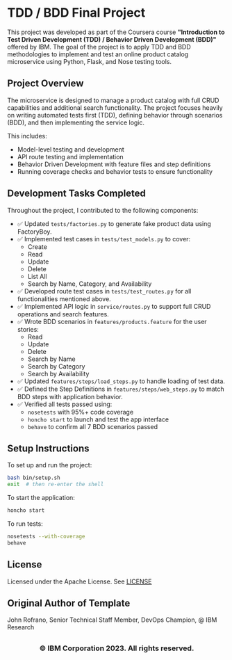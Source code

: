 # TDD / BDD Final Project

This project was developed as part of the Coursera course **"Introduction to Test Driven Development (TDD) / Behavior Driven Development (BDD)"** offered by IBM. The goal of the project is to apply TDD and BDD methodologies to implement and test an online product catalog microservice using Python, Flask, and Nose testing tools.

## Project Overview

The microservice is designed to manage a product catalog with full CRUD capabilities and additional search functionality. The project focuses heavily on writing automated tests first (TDD), defining behavior through scenarios (BDD), and then implementing the service logic.

This includes:
- Model-level testing and development
- API route testing and implementation
- Behavior Driven Development with feature files and step definitions
- Running coverage checks and behavior tests to ensure functionality

## Development Tasks Completed

Throughout the project, I contributed to the following components:

- ✅ Updated `tests/factories.py` to generate fake product data using FactoryBoy.
- ✅ Implemented test cases in `tests/test_models.py` to cover:
  - Create
  - Read
  - Update
  - Delete
  - List All
  - Search by Name, Category, and Availability
- ✅ Developed route test cases in `tests/test_routes.py` for all functionalities mentioned above.
- ✅ Implemented API logic in `service/routes.py` to support full CRUD operations and search features.
- ✅ Wrote BDD scenarios in `features/products.feature` for the user stories:
  - Read
  - Update
  - Delete
  - Search by Name
  - Search by Category
  - Search by Availability
- ✅ Updated `features/steps/load_steps.py` to handle loading of test data.
- ✅ Defined the Step Definitions in `features/steps/web_steps.py` to match BDD steps with application behavior.
- ✅ Verified all tests passed using:
  - `nosetests` with 95%+ code coverage
  - `honcho start` to launch and test the app interface
  - `behave` to confirm all 7 BDD scenarios passed

## Setup Instructions

To set up and run the project:

```bash
bash bin/setup.sh
exit  # then re-enter the shell
```

To start the application:

```bash
honcho start
```

To run tests:

```bash
nosetests --with-coverage
behave
```
## License

Licensed under the Apache License. See [LICENSE](/LICENSE)

## Original Author of Template

John Rofrano, Senior Technical Staff Member, DevOps Champion, @ IBM Research

## <h3 align="center"> © IBM Corporation 2023. All rights reserved. <h3/>
